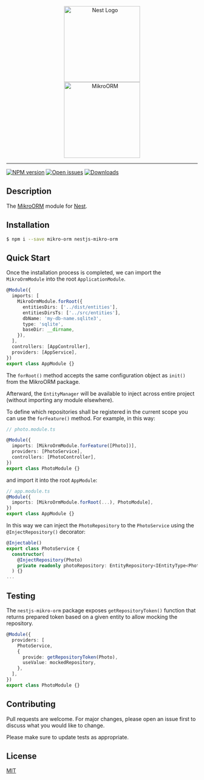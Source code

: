 <p align="center" style="vertical-align:middle">
  <a href="http://nestjs.com/" target="blank"><img src="https://nestjs.com/img/logo_text.svg" width="200" alt="Nest Logo" /></a><br />
  <img src="https://raw.githubusercontent.com/mikro-orm/mikro-orm/master/docs/static/img/logo-readme.svg?sanitize=true" width="200" alt="MikroORM"><br />
</p>
<hr />

[![NPM version][npm-image]][npm-url]
[![Open issues][issues-image]][issues-url]
[![Downloads][downloads-image]][downloads-url]

## Description

The [MikroORM](https://b4nan.github.io/mikro-orm) module for [Nest](https://github.com/nestjs/nest).

## Installation

```bash
$ npm i --save mikro-orm nestjs-mikro-orm
```

## Quick Start

Once the installation process is completed, we can import the `MikroOrmModule` into the root `ApplicationModule`.

```typescript
@Module({
  imports: [
    MikroOrmModule.forRoot({
      entitiesDirs: ['../dist/entities'],
      entitiesDirsTs: ['../src/entities'],
      dbName: 'my-db-name.sqlite3',
      type: 'sqlite',
      baseDir: __dirname,
    }),
  ],
  controllers: [AppController],
  providers: [AppService],
})
export class AppModule {}
```

The `forRoot()` method accepts the same configuration object as `init()` from the MikroORM package. 

Afterward, the `EntityManager` will be available to inject across entire project (without importing any module elsewhere).

To define which repositories shall be registered in the current scope you can use the `forFeature()` method. For example, in this way:

```typescript
// photo.module.ts

@Module({
  imports: [MikroOrmModule.forFeature([Photo])],
  providers: [PhotoService],
  controllers: [PhotoController],
})
export class PhotoModule {}
```

and import it into the root `AppModule`:

```typescript
// app.module.ts
@Module({
  imports: [MikroOrmModule.forRoot(...), PhotoModule],
})
export class AppModule {}
```

In this way we can inject the `PhotoRepository` to the `PhotoService` using the `@InjectRepository()` decorator:

```typescript
@Injectable()
export class PhotoService {
  constructor(
    @InjectRepository(Photo)
    private readonly photoRepository: EntityRepository<IEntityType<Photo>>
  ) {}
...
```

## Testing

The `nestjs-mikro-orm` package exposes `getRepositoryToken()` function that returns prepared token based on a given entity to allow mocking the repository.

```typescript
@Module({
  providers: [
    PhotoService,
    {
      provide: getRepositoryToken(Photo),
      useValue: mockedRepository,
    },
  ],
})
export class PhotoModule {}
```

## Contributing
Pull requests are welcome. For major changes, please open an issue first to discuss what you would like to change.

Please make sure to update tests as appropriate.

## License
[MIT](https://choosealicense.com/licenses/mit/)

[issues-image]: https://img.shields.io/github/issues-raw/dario1985/nestjs-mikro-orm
[issues-url]: "https://github.com/dario1985/nestjs-mikro-orm/issues"
[npm-image]: https://img.shields.io/npm/v/nestjs-mikro-orm.svg?style=flat-square
[npm-url]: https://npmjs.org/package/nestjs-mikro-orm
[downloads-image]: https://img.shields.io/npm/dm/nestjs-mikro-orm.svg?style=flat-square
[downloads-url]: https://npmjs.org/package/nestjs-mikro-orm